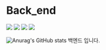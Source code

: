 # Back_end
 <img src="https://img.shields.io/badge/JAVA-007396?style=flat&logo=java&logoColor=Yellow"/> <img src="https://img.shields.io/badge/springboot-6DB33F?style=flat&logo=springboot&logoColor=white"/> <img src="https://img.shields.io/badge/mysql-4479A1?style=flat&logo=mysql&logoColor=white"/> <img src="https://img.shields.io/badge/json-000000?style=flat&logo=json&logoColor=white"/>

 ![Anurag's GitHub stats](https://github-readme-stats.vercel.app/api?https://github.com/(https://github.com/PBEM22)&theme=dark&show_icons=true)
백엔드 입니다.
